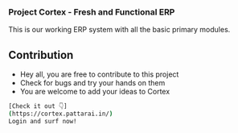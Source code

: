 ### Project Cortex - Fresh and Functional ERP
This is our working ERP system with all the basic primary modules.

## Contribution
- Hey all, you are free to contribute to this project 
- Check for bugs and try your hands on them
- You are welcome to add your ideas to Cortex

```bash
[Check it out 👇]
(https://cortex.pattarai.in/)
Login and surf now!
